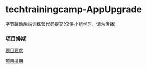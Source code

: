 # techtrainingcamp-AppUpgrade
字节跳动后端训练营代码提交(仅供小组学习，请勿传播)

### 项目排期
[项目要求](https://docs.qq.com/doc/DTGFPVWRrRVZMWlVX)

[项目排期](https://docs.qq.com/sheet/DTGRLV3Rja0Rrb0Fi?tab=BB08J2)